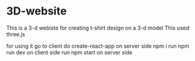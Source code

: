 # 3D-website

This is a 3-d webiste for creating t-shirt design on a 3-d model
This used three.js 

for using it go to client do create-react-app 
on server side npm i 
run npm run dev on client side
run npm start on server side
